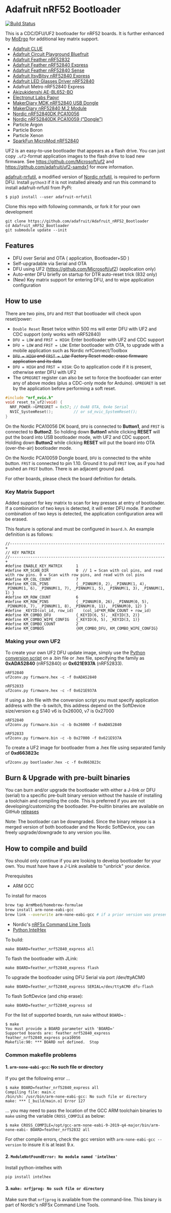# Adafruit nRF52 Bootloader

[![Build Status](https://github.com/adafruit/Adafruit_nRF52_Bootloader/workflows/Build/badge.svg)](https://github.com/adafruit/Adafruit_nRF52_Bootloader/actions)

This is a CDC/DFU/UF2 bootloader for nRF52 boards. It is further enhanced by [MoErgo](https://www.moergo.com) for additional key matrix support.

- [Adafruit CLUE](https://www.adafruit.com/product/4500)
- [Adafruit Circuit Playground Bluefruit](https://www.adafruit.com/product/4333)
- [Adafruit Feather nRF52832](https://www.adafruit.com/product/3406)
- [Adafruit Feather nRF52840 Express](https://www.adafruit.com/product/4062)
- [Adafruit Feather nRF52840 Sense](https://www.adafruit.com/product/4516)
- [Adafruit ItsyBitsy nRF52840 Express](https://www.adafruit.com/product/4481)
- [Adafruit LED Glasses Driver nRF52840](https://www.adafruit.com/product/5217)
- Adafruit Metro nRF52840 Express
- [Akizukidenshi AE-BL652-BO](https://akizukidenshi.com/catalog/g/gK-15567/)
- [Electronut Labs Papyr](https://docs.electronut.in/papyr/)
- [MakerDiary MDK nRF52840 USB Dongle](https://makerdiary.com/products/nrf52840-mdk-usb-dongle)
- [MakerDiary nRF52840 M.2 Module](https://makerdiary.com/products/nrf52840-m2-module)
- [Nordic nRF52840DK PCA10056](https://www.nordicsemi.com/Software-and-Tools/Development-Kits/nRF52840-DK)
- [Nordic nRF52840DK PCA10059 ("Dongle")](https://www.nordicsemi.com/Software-and-Tools/Development-Kits/nRF52840-Dongle)
- Particle Argon
- Particle Boron
- Particle Xenon
- [SparkFun MicroMod nRF52840](https://www.sparkfun.com/products/16984)

UF2 is an easy-to-use bootloader that appears as a flash drive. You can just copy `.uf2`-format
application images to the flash drive to load new firmware. See https://github.com/Microsoft/uf2 and https://github.com/adafruit/uf2-samdx1 for more information.

[adafruit-nrfutil](https://github.com/adafruit/Adafruit_nRF52_nrfutil), a modified version of [Nordic nrfutil](https://github.com/NordicSemiconductor/pc-nrfutil), is required to perform DFU. Install `python3` if it is not installed already and run this command to install adafruit-nrfutil from PyPi:

```
$ pip3 install --user adafruit-nrfutil
```

Clone this repo with following commands, or fork it for your own development

```
git clone https://github.com/adafruit/Adafruit_nRF52_Bootloader
cd Adafruit_nRF52_Bootloader
git submodule update --init
```

## Features

- DFU over Serial and OTA ( application, Bootloader+SD )
- Self-upgradable via Serial and OTA
- DFU using UF2 (https://github.com/Microsoft/uf2) (application only)
- Auto-enter DFU briefly on startup for DTR auto-reset trick (832 only)
- (New) Key matrix support for entering DFU, and to wipe application configuration

## How to use

There are two pins, `DFU` and `FRST` that bootloader will check upon reset/power:

- `Double Reset` Reset twice within 500 ms will enter DFU with UF2 and CDC support (only works with nRF52840)
- `DFU = LOW` and `FRST = HIGH`: Enter bootloader with UF2 and CDC support
- `DFU = LOW` and `FRST = LOW`: Enter bootloader with OTA, to upgrade with a mobile application such as Nordic nrfConnect/Toolbox
- <s>`DFU = HIGH` and `FRST = LOW`: Factory Reset mode: erase firmware application and its data</s>
- `DFU = HIGH` and `FRST = HIGH`: Go to application code if it is present, otherwise enter DFU with UF2
- The `GPREGRET` register can also be set to force the bootloader can enter any of above modes (plus a CDC-only mode for Arduino).
`GPREGRET` is set by the application before performing a soft reset.

```c
#include "nrf_nvic.h"
void reset_to_uf2(void) {
  NRF_POWER->GPREGRET = 0x57; // 0xA8 OTA, 0x4e Serial
  NVIC_SystemReset();         // or sd_nvic_SystemReset();
}
```

On the Nordic PCA10056 DK board, `DFU` is connected to **Button1**, and `FRST` is connected to **Button2**.
So holding down **Button1** while clicking **RESET** will put the board into USB bootloader mode, with UF2 and CDC support.
Holding down **Button2** while clicking **RESET** will put the board into OTA (over-the-air) bootloader mode.

On the Nordic PCA10059 Dongle board, `DFU` is connected to the white button.
`FRST` is connected to pin 1.10. Ground it to pull `FRST` low, as if you had pushed an `FRST`  button.
There is an adjacent ground pad.

For other boards, please check the board definition for details.

### Key Matrix Support

Added support for key matrix to scan for key presses at entry of bootloader.
If a combination of two keys is detected, it will enter DFU mode.
If another combination of two keys is detected, the application configuration area will be erased.

This feature is optional and must be configured in ```board.h```. An example definition is as follows:
```
//--------------------------------------------------------------------+
// KEY MATRIX
//--------------------------------------------------------------------+
#define ENABLE_KEY_MATRIX      1
#define KM_SCAN_DIR            0  // 1 = Scan with col pins, and read with row pins. 0 = Scan with row pins, and read with col pins
#define KM_COL_COUNT           7
#define KM_COL_PINS            { _PINNUM(0, 2), _PINNUM(1, 4), _PINNUM(1, 6), _PINNUM(1, 7), _PINNUM(1, 5), _PINNUM(1, 3), _PINNUM(1, 1) }
#define KM_ROW_COUNT           6
#define KM_ROW_PINS            { _PINNUM(0, 26), _PINNUM(0, 5), _PINNUM(0, 7), _PINNUM(1, 8), _PINNUM(0, 11), _PINNUM(0, 12) }
#define _KEYID(col_id, row_id)    (col_id*KM_ROW_COUNT + row_id)
#define KM_COMBO_DFU           {_KEYID(6, 5), _KEYID(3, 2)} 
#define KM_COMBO_WIPE_CONFIG   {_KEYID(6, 5), _KEYID(3, 1)} 
#define KM_COMBO_COUNT         2
#define KM_COMBOS              {KM_COMBO_DFU, KM_COMBO_WIPE_CONFIG} 
```

### Making your own UF2

To create your own UF2 DFU update image, simply use the [Python conversion script](https://github.com/Microsoft/uf2/blob/master/utils/uf2conv.py) on a .bin file or .hex file, specifying the family as **0xADA52840** (nRF52840) or **0x621E937A** (nRF52833). 

```
nRF52840
uf2conv.py firmware.hex -c -f 0xADA52840

nRF52833
uf2conv.py firmware.hex -c -f 0x621E937A
```

If using a .bin file with the conversion script you must specify application address with the -b switch, this address depend on the SoftDevice size/version e.g S140 v6 is 0x26000, v7 is 0x27000

```
nRF52840
uf2conv.py firmware.bin -c -b 0x26000 -f 0xADA52840

nRF52833
uf2conv.py firmware.bin -c -b 0x27000 -f 0x621E937A
```

To create a UF2 image for bootloader from a .hex file using separated family of **0xd663823c**

```
uf2conv.py bootloader.hex -c -f 0xd663823c
```

## Burn & Upgrade with pre-built binaries

You can burn and/or upgrade the bootloader with either a J-link or DFU (serial) to a specific pre-built binary version
without the hassle of installing a toolchain and compiling the code.
This is preferred if you are not developing/customizing the bootloader.
Pre-builtin binaries are available on GitHub [releases](https://github.com/adafruit/Adafruit_nRF52_Bootloader/releases)

Note: The bootloader can be downgraded. Since the binary release is a merged version of
both bootloader and the Nordic SoftDevice, you can freely upgrade/downgrade to any version you like.

## How to compile and build

You should only continue if you are looking to develop bootloader for your own.
You must have have a J-Link available to "unbrick" your device.

Prerequisites

- ARM GCC

To install for macos

```bash
brew tap ArmMbed/homebrew-formulae
brew install arm-none-eabi-gcc
brew link --overwrite arm-none-eabi-gcc # if a prior version was present
```

- Nordic's [nRF5x Command Line Tools](https://www.nordicsemi.com/Software-and-Tools/Development-Tools/nRF-Command-Line-Tools)
- [Python IntelHex](https://pypi.org/project/IntelHex/)

To build:

```
make BOARD=feather_nrf52840_express all
```

To flash the bootloader with JLink:

```
make BOARD=feather_nrf52840_express flash
```

To upgrade the bootloader using DFU Serial via port /dev/ttyACM0

```
make BOARD=feather_nrf52840_express SERIAL=/dev/ttyACM0 dfu-flash
```

To flash SoftDevice (and chip erase):

```
make BOARD=feather_nrf52840_express sd
```

For the list of supported boards, run `make` without `BOARD=` :

```
$ make
You must provide a BOARD parameter with 'BOARD='
Supported boards are: feather_nrf52840_express feather_nrf52840_express pca10056
Makefile:90: *** BOARD not defined.  Stop
```

### Common makefile problems

#### 1. `arm-none-eabi-gcc`: No such file or directory

If you get the following error ...

```
$ make BOARD=feather_nrf52840_express all
Compiling file: main.c
/bin/sh: /usr/bin/arm-none-eabi-gcc: No such file or directory
make: *** [_build/main.o] Error 127
```

... you may need to pass the location of the GCC ARM toolchain binaries to `make` using
the variable `CROSS_COMPILE` as below:
```
$ make CROSS_COMPILE=/opt/gcc-arm-none-eabi-9-2019-q4-major/bin/arm-none-eabi- BOARD=feather_nrf52832 all
```

For other compile errors, check the gcc version with `arm-none-eabi-gcc --version` to insure it is at least 9.x.

#### 2. `ModuleNotFoundError: No module named 'intelhex'`

Install python-intelhex with

```
pip install intelhex
```


#### 3. `make: nrfjprog: No such file or directory`

Make sure that `nrfjprog` is available from the command-line. This binary is
part of Nordic's nRF5x Command Line Tools.

